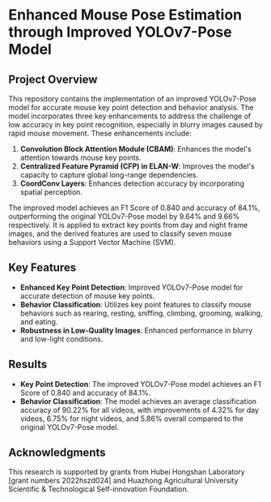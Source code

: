 # Enhanced Mouse Pose Estimation through Improved YOLOv7-Pose Model

## Project Overview
This repository contains the implementation of an improved YOLOv7-Pose model for accurate mouse key point detection and behavior analysis. The model incorporates three key enhancements to address the challenge of low accuracy in key point recognition, especially in blurry images caused by rapid mouse movement. These enhancements include:
1. **Convolution Block Attention Module (CBAM)**: Enhances the model's attention towards mouse key points.
2. **Centralized Feature Pyramid (CFP) in ELAN-W**: Improves the model's capacity to capture global long-range dependencies.
3. **CoordConv Layers**: Enhances detection accuracy by incorporating spatial perception.

The improved model achieves an F1 Score of 0.840 and accuracy of 84.1%, outperforming the original YOLOv7-Pose model by 9.64% and 9.66% respectively. It is applied to extract key points from day and night frame images, and the derived features are used to classify seven mouse behaviors using a Support Vector Machine (SVM).

## Key Features
- **Enhanced Key Point Detection**: Improved YOLOv7-Pose model for accurate detection of mouse key points.
- **Behavior Classification**: Utilizes key point features to classify mouse behaviors such as rearing, resting, sniffing, climbing, grooming, walking, and eating.
- **Robustness in Low-Quality Images**: Enhanced performance in blurry and low-light conditions.

## Results
- **Key Point Detection**: The improved YOLOv7-Pose model achieves an F1 Score of 0.840 and accuracy of 84.1%.
- **Behavior Classification**: The model achieves an average classification accuracy of 90.22% for all videos, with improvements of 4.32% for day videos, 6.75% for night videos, and 5.86% overall compared to the original YOLOv7-Pose model.

## Acknowledgments
This research is supported by grants from Hubei Hongshan Laboratory [grant numbers 2022hszd024] and Huazhong Agricultural University Scientific & Technological Self-innovation Foundation.
